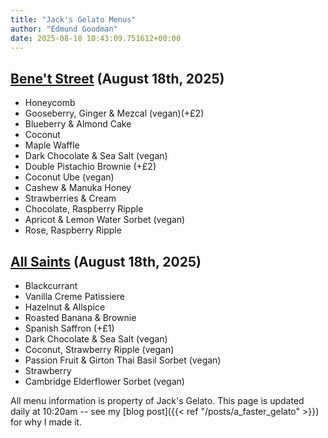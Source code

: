 ```yaml
---
title: "Jack's Gelato Menus"
author: "Edmund Goodman"
date: 2025-08-18 10:43:09.751612+00:00
---
```


## [Bene't Street](https://www.jacksgelato.com/bene-t-street-menu) (August 18th, 2025)

- Honeycomb
- Gooseberry, Ginger & Mezcal (vegan)(+£2)
- Blueberry & Almond Cake
- Coconut
- Maple Waffle
- Dark Chocolate & Sea Salt  (vegan)
- Double Pistachio Brownie  (+£2)
- Coconut Ube (vegan)
- Cashew & Manuka Honey
- Strawberries & Cream
- Chocolate, Raspberry Ripple
- Apricot & Lemon Water Sorbet (vegan)
- Rose, Raspberry Ripple


## [All Saints](https://www.jacksgelato.com/all-saints-menu) (August 18th, 2025)

- Blackcurrant
- Vanilla Creme Patissiere
- Hazelnut & Allspice
- Roasted Banana & Brownie
- Spanish Saffron (+£1)
- Dark Chocolate & Sea Salt (vegan)
- Coconut, Strawberry Ripple (vegan)
- Passion Fruit & Girton Thai Basil Sorbet (vegan)
- Strawberry
- Cambridge Elderflower Sorbet (vegan)

All menu information is property of Jack's Gelato. This page is
updated daily at 10:20am -- see my
[blog post]({{< ref "/posts/a_faster_gelato" >}}) for why I made it.
